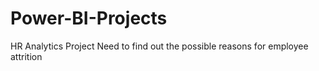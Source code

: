 # Power-BI-Projects
HR Analytics Project
Need to find out the possible reasons for employee attrition
